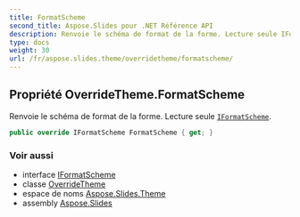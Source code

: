 ```yaml
---
title: FormatScheme
second_title: Aspose.Slides pour .NET Référence API
description: Renvoie le schéma de format de la forme. Lecture seule IFormatSchemeaspose.slides.theme/iformatscheme.
type: docs
weight: 30
url: /fr/aspose.slides.theme/overridetheme/formatscheme/
---
```


## Propriété OverrideTheme.FormatScheme

Renvoie le schéma de format de la forme. Lecture seule [`IFormatScheme`](../../iformatscheme).

```csharp
public override IFormatScheme FormatScheme { get; }
```

### Voir aussi

* interface [IFormatScheme](../../iformatscheme)
* classe [OverrideTheme](../../overridetheme)
* espace de noms [Aspose.Slides.Theme](../../overridetheme)
* assembly [Aspose.Slides](../../../)

<!-- NE PAS MODIFIER: généré par xmldocmd pour Aspose.Slides.dll -->